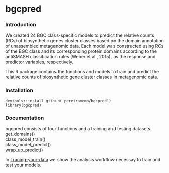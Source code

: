 # bgcpred

### Introduction
We created 24 BGC class-specific models to predict the relative counts (RCs) of biosynthetic genes cluster classes based on the domain annotation of unassembled metagenomic data. Each model was constructed using RCs of the BGC class and its corresponding protein domains according to the antiSMASH classification rules (Weber et al., 2015), as
the response and predictor variables, respectively.

This R package contains the functions and models to train and predict the relative counts of biosynthetic gene cluster classes in metagenomic data.

### Installation

```
devtools::install_github('pereiramemo/bgcpred')
library(bgcpred)
```

### Documentation
bgcpred consists of four functions and a training and testing datasets.  
get_domains()  
class_model_train()  
class_model_predict()  
wrap_up_predict()  

In [Traning-your-data](https://rawgit.com/wiki/pereiramemo/ufBGCtoolbox/files/bgcpred_workflow.html) we show the analysis workflow necessay to train and test your models.




